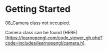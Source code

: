 # Getting Started

08_Camera class not occupied.

Camera class can be found (HERE)[https://learnopengl.com/code_viewer_gh.php?code=includes/learnopengl/camera.h].
